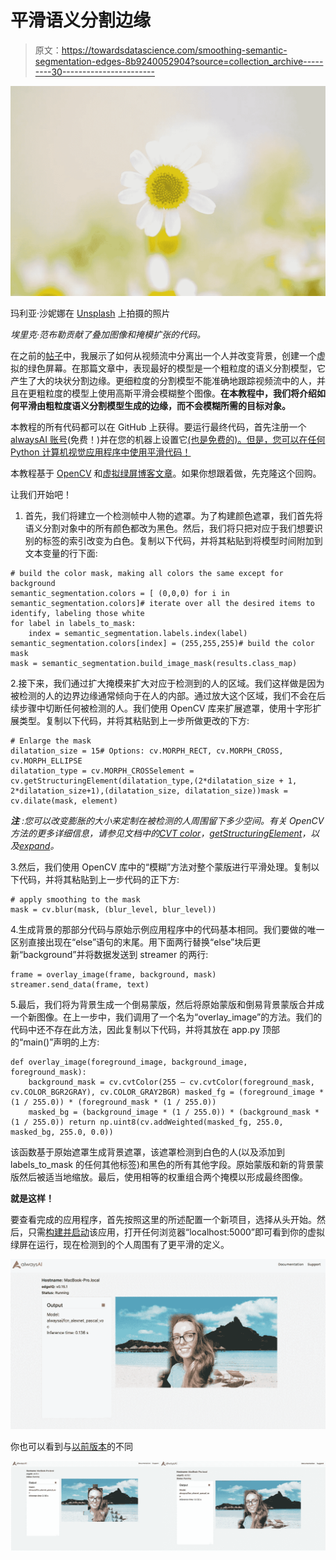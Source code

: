 # 平滑语义分割边缘

> 原文：<https://towardsdatascience.com/smoothing-semantic-segmentation-edges-8b9240052904?source=collection_archive---------30----------------------->

![](img/152d4ccb3cbe1ed54c10a797ddd565e2.png)

玛利亚·沙妮娜在 [Unsplash](https://unsplash.com/s/photos/blur?utm_source=unsplash&utm_medium=referral&utm_content=creditCopyText) 上拍摄的照片

*埃里克·范布勒贡献了叠加图像和掩模扩张的代码。*

在之前的[帖子](https://medium.com/@lilamullany/create-your-own-virtual-green-screen-ced00b66373f)中，我展示了如何从视频流中分离出一个人并改变背景，创建一个虚拟的绿色屏幕。在那篇文章中，表现最好的模型是一个粗粒度的语义分割模型，它产生了大的块状分割边缘。更细粒度的分割模型不能准确地跟踪视频流中的人，并且在更粗粒度的模型上使用高斯平滑会模糊整个图像。**在本教程中，我们将介绍如何平滑由粗粒度语义分割模型生成的边缘，而不会模糊所需的目标对象。**

本教程的所有代码都可以在 GitHub 上获得。要运行最终代码，首先注册一个 [alwaysAI 账号](https://alwaysai.co/auth?register=true?&utm_campaign=Open%20Beta&utm_source=medium&utm_content=semantic_smoothing)(免费！)并在您的机器上设置它[(也是免费的)。但是，您可以在任何 Python 计算机视觉应用程序中使用平滑代码！](https://alwaysai.co/docs/getting_started/development_computer_setup.html?register=true?&utm_campaign=Open%20Beta&utm_source=medium&utm_content=semantic_smoothing)

本教程基于 [OpenCV](https://opencv-python-tutroals.readthedocs.io/en/latest/py_tutorials/py_setup/py_intro/py_intro.html#intro) 和[虚拟绿屏博客文章](https://medium.com/@lilamullany/create-your-own-virtual-green-screen-ced00b66373f)。如果你想跟着做，先克隆这个回购。

让我们开始吧！

1.  首先，我们将建立一个检测帧中人物的遮罩。为了构建颜色遮罩，我们首先将语义分割对象中的所有颜色都改为黑色。然后，我们将只把对应于我们想要识别的标签的索引改变为白色。复制以下代码，并将其粘贴到将模型时间附加到文本变量的行下面:

```
# build the color mask, making all colors the same except for background
semantic_segmentation.colors = [ (0,0,0) for i in semantic_segmentation.colors]# iterate over all the desired items to identify, labeling those white
for label in labels_to_mask:
    index = semantic_segmentation.labels.index(label)
semantic_segmentation.colors[index] = (255,255,255)# build the color mask
mask = semantic_segmentation.build_image_mask(results.class_map)
```

2.接下来，我们通过扩大掩模来扩大对应于检测到的人的区域。我们这样做是因为被检测的人的边界边缘通常倾向于在人的内部。通过放大这个区域，我们不会在后续步骤中切断任何被检测的人。我们使用 OpenCV 库来扩展遮罩，使用十字形扩展类型。复制以下代码，并将其粘贴到上一步所做更改的下方:

```
# Enlarge the mask
dilatation_size = 15# Options: cv.MORPH_RECT, cv.MORPH_CROSS, cv.MORPH_ELLIPSE
dilatation_type = cv.MORPH_CROSSelement = cv.getStructuringElement(dilatation_type,(2*dilatation_size + 1, 2*dilatation_size+1),(dilatation_size, dilatation_size))mask = cv.dilate(mask, element)
```

***注*** *:您可以改变膨胀的大小来定制在被检测的人周围留下多少空间。有关 OpenCV 方法的更多详细信息，请参见文档中的*[*CVT color*](https://docs.opencv.org/2.4/modules/imgproc/doc/miscellaneous_transformations.html)*，*[*getStructuringElement*](https://opencv-python-tutroals.readthedocs.io/en/latest/py_tutorials/py_imgproc/py_morphological_ops/py_morphological_ops.html#structuring-element)*，以及*[*expand*](https://opencv-python-tutroals.readthedocs.io/en/latest/py_tutorials/py_imgproc/py_morphological_ops/py_morphological_ops.html#dilation)*。*

3.然后，我们使用 OpenCV 库中的“模糊”方法对整个蒙版进行平滑处理。复制以下代码，并将其粘贴到上一步代码的正下方:

```
# apply smoothing to the mask
mask = cv.blur(mask, (blur_level, blur_level))
```

4.生成背景的那部分代码与原始示例应用程序中的代码基本相同。我们要做的唯一区别直接出现在“else”语句的末尾。用下面两行替换“else”块后更新“background”并将数据发送到 streamer 的两行:

```
frame = overlay_image(frame, background, mask)
streamer.send_data(frame, text)
```

5.最后，我们将为背景生成一个倒易蒙版，然后将原始蒙版和倒易背景蒙版合并成一个新图像。在上一步中，我们调用了一个名为“overlay_image”的方法。我们的代码中还不存在此方法，因此复制以下代码，并将其放在 app.py 顶部的“main()”声明的上方:

```
def overlay_image(foreground_image, background_image, foreground_mask):
    background_mask = cv.cvtColor(255 — cv.cvtColor(foreground_mask, cv.COLOR_BGR2GRAY), cv.COLOR_GRAY2BGR) masked_fg = (foreground_image * (1 / 255.0)) * (foreground_mask * (1 / 255.0))
    masked_bg = (background_image * (1 / 255.0)) * (background_mask * (1 / 255.0)) return np.uint8(cv.addWeighted(masked_fg, 255.0, masked_bg, 255.0, 0.0))
```

该函数基于原始遮罩生成背景遮罩，该遮罩检测到白色的人(以及添加到 labels_to_mask 的任何其他标签)和黑色的所有其他字段。原始蒙版和新的背景蒙版然后被适当地缩放。最后，使用相等的权重组合两个掩模以形成最终图像。

**就是这样！**

要查看完成的应用程序，首先按照这里的所述配置一个新项目，选择从头开始。然后，只需[构建并启动](https://alwaysai.co/blog/building-and-deploying-apps-on-alwaysai?&utm_campaign=Open%20Beta&utm_source=medium&utm_content=semantic_smoothing)该应用，打开任何浏览器“localhost:5000”即可看到你的虚拟绿屏在运行，现在检测到的个人周围有了更平滑的定义。

![](img/90f71a0ff53389f9839f2499d6df7168.png)

你也可以看到与[以前版本](https://medium.com/@lilamullany/create-your-own-virtual-green-screen-ced00b66373f)的不同

![](img/7bb63eae8011cc06145fc3774416c910.png)